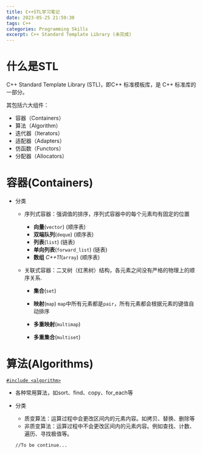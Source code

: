 ```yaml
---
title: C++STL学习笔记
date: 2023-05-25 21:59:30
tags: C++
categories: Programming Skills
excerpt: C++ Standard Template Library (未完成)
---
```


# 什么是STL

C++ Standard Template Library (STL)，即C++ 标准模板库，是 C++ 标准库的一部分。

其包括六大组件：

- 容器（Containers）
- 算法（Algorithm）
- 迭代器（Iterators）
- 适配器（Adapters）
- 仿函数（Functors）
- 分配器（Allocators）

# 容器(Containers)

- 分类
    - 序列式容器：强调值的排序，序列式容器中的每个元素均有固定的位置
    	- **向量**(`vector`) (顺序表)
    	- **双端队列**(`deque`) (顺序表)
    	- **列表**(`list`) (链表)
    	- **单向列表**(`forward_list`) (链表)
    	- **数组** *C++11*(`array`) (顺序表)
    	
    - 关联式容器：二叉树（红黑树）结构，各元素之间没有严格的物理上的顺序关系.
    
		- **集合**(`set`) 
    
      - **映射**(`map`) `map`中所有元素都是`pair`，所有元素都会根据元素的键值自动排序
      
      - **多重映射**(`multimap`) 
      - **多重集合**(`multiset`) 

        

# 算法(Algorithms)

[`#include <algorithm>`](https://zh.cppreference.com/w/cpp/algorithm) 

- 各种常用算法，如sort、find、copy、for_each等
- 分类
    - 质变算法：运算过程中会更改区间内的元素内容。如拷贝、替换、删除等
    - 非质变算法：运算过程中不会更改区间内的元素内容。例如查找、计数、遍历、寻找极值等。
    
    `//To be continue...`
